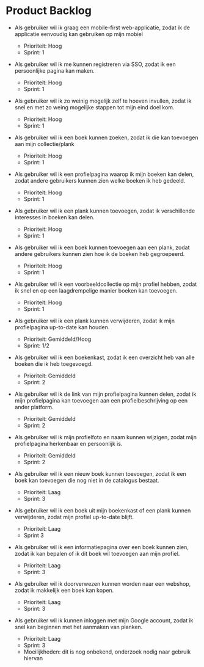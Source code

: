 # Product Backlog

- Als gebruiker wil ik graag een mobile-first web-applicatie, zodat ik de applicatie eenvoudig kan gebruiken op mijn mobiel

  - Prioriteit: Hoog
  - Sprint: 1

- Als gebruiker wil ik me kunnen registreren via SSO, zodat ik een persoonlijke pagina kan maken.

  - Prioriteit: Hoog
  - Sprint: 1

- Als gebruiker wil ik zo weinig mogelijk zelf te hoeven invullen, zodat ik snel en met zo weing mogelijke stappen tot mijn eind doel kom.

  - Prioriteit: Hoog
  - Sprint: 1

- Als gebruiker wil ik een boek kunnen zoeken, zodat ik die kan toevoegen aan mijn collectie/plank

  - Prioriteit: Hoog
  - Sprint: 1

- Als gebruiker wil ik een profielpagina waarop ik mijn boeken kan delen, zodat andere gebruikers kunnen zien welke boeken ik heb gedeeld.

  - Prioriteit: Hoog
  - Sprint: 1

- Als gebruiker wil ik een plank kunnen toevoegen, zodat ik verschillende interesses in boeken kan delen.

  - Prioriteit: Hoog
  - Sprint: 1

- Als gebruiker wil ik een boek kunnen toevoegen aan een plank, zodat andere gebruikers kunnen zien hoe ik de boeken heb gegroepeerd.

  - Prioriteit: Hoog
  - Sprint: 1

- Als gebruiker wil ik een voorbeeldcollectie op mijn profiel hebben, zodat ik snel en op een laagdrempelige manier boeken kan toevoegen.

  - Prioriteit: Hoog
  - Sprint: 1

- Als gebruiker wil ik een plank kunnen verwijderen, zodat ik mijn profielpagina up-to-date kan houden.

  - Prioriteit: Gemiddeld/Hoog
  - Sprint: 1/2

- Als gebruiker wil ik een boekenkast, zodat ik een overzicht heb van alle boeken die ik heb toegevoegd.

  - Prioriteit: Gemiddeld
  - Sprint: 2

- Als gebruiker wil ik de link van mijn profielpagina kunnen delen, zodat ik mijn profielpagina kan toevoegen aan een profielbeschrijving op een ander platform.

  - Prioriteit: Gemiddeld
  - Sprint: 2

- Als gebruiker wil ik mijn profielfoto en naam kunnen wijzigen, zodat mijn profielpagina herkenbaar en persoonlijk is.

  - Prioriteit: Gemiddeld
  - Sprint: 2

- Als gebruiker wil ik een nieuw boek kunnen toevoegen, zodat ik een boek kan toevoegen die nog niet in de catalogus bestaat.

  - Prioriteit: Laag
  - Sprint: 3

- Als gebruiker wil ik een boek uit mijn boekenkast of een plank kunnen verwijderen, zodat mijn profiel up-to-date blijft.

  - Prioriteit: Laag
  - Sprint 3

- Als gebruiker wil ik een informatiepagina over een boek kunnen zien, zodat ik kan bepalen of ik dit boek wil toevoegen aan mijn profiel.

  - Prioriteit: Laag
  - Sprint: 3

- Als gebruiker wil ik doorverwezen kunnen worden naar een webshop, zodat ik makkelijk een boek kan kopen.

  - Prioriteit: Laag
  - Sprint: 3

- Als gebruiker wil ik kunnen inloggen met mijn Google account, zodat ik snel kan beginnen met het aanmaken van planken.
  - Prioriteit: Laag
  - Sprint: 3
  - Moeilijkheden: dit is nog onbekend, onderzoek nodig naar gebruik hiervan
